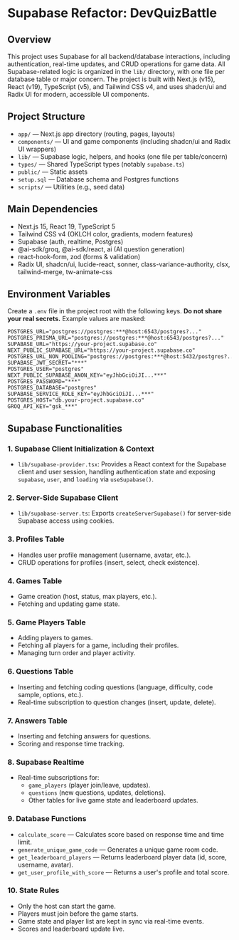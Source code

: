 # Supabase Refactor: DevQuizBattle

## Overview

This project uses Supabase for all backend/database interactions, including authentication, real-time updates, and CRUD operations for game data. All Supabase-related logic is organized in the `lib/` directory, with one file per database table or major concern. The project is built with Next.js (v15), React (v19), TypeScript (v5), and Tailwind CSS v4, and uses shadcn/ui and Radix UI for modern, accessible UI components.

## Project Structure

- `app/` — Next.js app directory (routing, pages, layouts)
- `components/` — UI and game components (including shadcn/ui and Radix UI wrappers)
- `lib/` — Supabase logic, helpers, and hooks (one file per table/concern)
- `types/` — Shared TypeScript types (notably `supabase.ts`)
- `public/` — Static assets
- `setup.sql` — Database schema and Postgres functions
- `scripts/` — Utilities (e.g., seed data)

## Main Dependencies

- Next.js 15, React 19, TypeScript 5
- Tailwind CSS v4 (OKLCH color, gradients, modern features)
- Supabase (auth, realtime, Postgres)
- @ai-sdk/groq, @ai-sdk/react, ai (AI question generation)
- react-hook-form, zod (forms & validation)
- Radix UI, shadcn/ui, lucide-react, sonner, class-variance-authority, clsx, tailwind-merge, tw-animate-css

## Environment Variables

Create a `.env` file in the project root with the following keys. **Do not share your real secrets.** Example values are masked:

```env
POSTGRES_URL="postgres://postgres:***@host:6543/postgres?..."
POSTGRES_PRISMA_URL="postgres://postgres:***@host:6543/postgres?..."
SUPABASE_URL="https://your-project.supabase.co"
NEXT_PUBLIC_SUPABASE_URL="https://your-project.supabase.co"
POSTGRES_URL_NON_POOLING="postgres://postgres:***@host:5432/postgres?..."
SUPABASE_JWT_SECRET="***"
POSTGRES_USER="postgres"
NEXT_PUBLIC_SUPABASE_ANON_KEY="eyJhbGciOiJI...***"
POSTGRES_PASSWORD="***"
POSTGRES_DATABASE="postgres"
SUPABASE_SERVICE_ROLE_KEY="eyJhbGciOiJI...***"
POSTGRES_HOST="db.your-project.supabase.co"
GROQ_API_KEY="gsk_***"
```

## Supabase Functionalities

### 1. Supabase Client Initialization & Context

- `lib/supabase-provider.tsx`: Provides a React context for the Supabase client and user session, handling authentication state and exposing `supabase`, `user`, and `loading` via `useSupabase()`.

### 2. Server-Side Supabase Client

- `lib/supabase-server.ts`: Exports `createServerSupabase()` for server-side Supabase access using cookies.

### 3. Profiles Table

- Handles user profile management (username, avatar, etc.).
- CRUD operations for profiles (insert, select, check existence).

### 4. Games Table

- Game creation (host, status, max players, etc.).
- Fetching and updating game state.

### 5. Game Players Table

- Adding players to games.
- Fetching all players for a game, including their profiles.
- Managing turn order and player activity.

### 6. Questions Table

- Inserting and fetching coding questions (language, difficulty, code sample, options, etc.).
- Real-time subscription to question changes (insert, update, delete).

### 7. Answers Table

- Inserting and fetching answers for questions.
- Scoring and response time tracking.

### 8. Supabase Realtime

- Real-time subscriptions for:
  - `game_players` (player join/leave, updates).
  - `questions` (new questions, updates, deletions).
  - Other tables for live game state and leaderboard updates.

### 9. Database Functions

- `calculate_score` — Calculates score based on response time and time limit.
- `generate_unique_game_code` — Generates a unique game room code.
- `get_leaderboard_players` — Returns leaderboard player data (id, score, username, avatar).
- `get_user_profile_with_score` — Returns a user's profile and total score.

### 10. State Rules

- Only the host can start the game.
- Players must join before the game starts.
- Game state and player list are kept in sync via real-time events.
- Scores and leaderboard update live.
